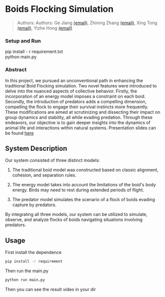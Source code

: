 # Boids Flocking Simulation

> Authors: Authors: Ge Jiang [(email)](mailto:gejiang@@gatech.edu), Zhining Zhang [(email)](mailto:zzhang3180@gatech.edu), Xing Tong [(email)](mailto:txing31@gatech.edu), Yizhe Hong [(email)](mailto:yhong312@gatech.edu)

### Setup and Run
pip install - r requirement.txt \
python main.py



### Abstract

In this project, we pursued an unconventional path in enhancing the traditional Boid Flocking simulation. Two novel features were introduced to delve into the nuanced aspects of collective behavior. Firstly, the incorporation of an energy model imposes a constraint on each boid. Secondly, the introduction of predators adds a compelling dimension, compelling the flock to engage their survival instincts more frequently. These modifications are aimed at scrutinizing and dissecting their impact on group dynamics and stability, all while evading predation. Through these endeavors, our objective is to gain deeper insights into the dynamics of animal life and interactions within natural systems.
Presentation slides can be found [here](https://docs.google.com/presentation/d/1i1aomyqqpqrqwGwjjzXCHQ3CZLED7QYFCX82MFbC5U4/edit#slide=id.g2c9f19130db_0_136)


## System Description

Our system consisted of three distinct models:

1. The traditional boid model was constructed based on classic alignment, cohesion, and separation rules.

2. The energy model takes into account the limitations of the boid's body energy. Birds may need to rest during extended periods of flight.

3. The predator model simulates the scenario of a flock of boids evading capture by predators.

By integrating all three models, our system can be utilized to simulate, observe, and analyze flocks of boids navigating situations involving predators.



## Usage

First install the dependence

```bash
pip install -r requirement
```

Then run the main.py

```bash
python run main.py
```

Then you can see the result video in your dir
